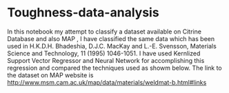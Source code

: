 # Toughness-data-analysis
In this notebook my attempt to classify a dataset available on Citrine Database and also MAP , I have classified the same 
data which has been used in  H.K.D.H. Bhadeshia, D.J.C. MacKay and L.-E. Svensson, Materials Science and Technology, 11 (1995) 1046-1051.
I have used Kernlized Support Vector Regressor and Neural Network for accomplishing this regression and  compared the techniques used as showm below. The link to the dataset on MAP website is http://www.msm.cam.ac.uk/map/data/materials/weldmat-b.html#links
